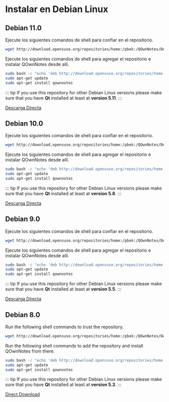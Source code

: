 # Instalar en Debian Linux

## Debian 11.0

Ejecute los siguientes comandos de shell para confiar en el repositorio.

```bash
wget http://download.opensuse.org/repositories/home:/pbek:/QOwnNotes/Debian_11/Release.key -O - | sudo apt-key add -
```

Ejecute los siguientes comandos de shell para agregar el repositorio e instalar QOwnNotes desde allí.

```bash
sudo bash -c "echo 'deb http://download.opensuse.org/repositories/home:/pbek:/QOwnNotes/Debian_11/ /' >> /etc/apt/sources.list.d/qownnotes.list"
sudo apt-get update
sudo apt-get install qownnotes
```

::: tip
If you use this repository for other Debian Linux versions please make sure that you have **Qt** installed at least at **version 5.11**.
:::

[Descarga Directa](https://download.opensuse.org/repositories/home:/pbek:/QOwnNotes/Debian_11)

## Debian 10.0

Ejecute los siguientes comandos de shell para confiar en el repositorio.

```bash
wget http://download.opensuse.org/repositories/home:/pbek:/QOwnNotes/Debian_10/Release.key -O - | sudo apt-key add -
```

Ejecute los siguientes comandos de shell para agregar el repositorio e instalar QOwnNotes desde allí.

```bash
sudo bash -c "echo 'deb http://download.opensuse.org/repositories/home:/pbek:/QOwnNotes/Debian_10/ /' >> /etc/apt/sources.list.d/qownnotes.list"
sudo apt-get update
sudo apt-get install qownnotes
```

::: tip
If you use this repository for other Debian Linux versions please make sure that you have **Qt** installed at least at **version 5.8**.
:::

[Descarga Directa](https://download.opensuse.org/repositories/home:/pbek:/QOwnNotes/Debian_10)

## Debian 9.0

Ejecute los siguientes comandos de shell para confiar en el repositorio.

```bash
wget http://download.opensuse.org/repositories/home:/pbek:/QOwnNotes/Debian_9.0/Release.key -O - | sudo apt-key add -
```

Ejecute los siguientes comandos de shell para agregar el repositorio e instalar QOwnNotes desde allí.

```bash
sudo bash -c "echo 'deb http://download.opensuse.org/repositories/home:/pbek:/QOwnNotes/Debian_9.0/ /' >> /etc/apt/sources.list.d/qownnotes.list"
sudo apt-get update
sudo apt-get install qownnotes
```

::: tip
If you use this repository for other Debian Linux versions please make sure that you have **Qt** installed at least at **version 5.5**.
:::

[Descarga Directa](https://download.opensuse.org/repositories/home:/pbek:/QOwnNotes/Debian_9.0)

## Debian 8.0

Run the following shell commands to trust the repository.

```bash
wget http://download.opensuse.org/repositories/home:/pbek:/QOwnNotes/Debian_8.0/Release.key -O - | sudo apt-key add -
```

Run the following shell commands to add the repository and install QOwnNotes from there.

```bash
sudo bash -c "echo 'deb http://download.opensuse.org/repositories/home:/pbek:/QOwnNotes/Debian_8.0/ /' >> /etc/apt/sources.list.d/qownnotes.list"
sudo apt-get update
sudo apt-get install qownnotes
```

::: tip
If you use this repository for other Debian Linux versions please make sure that you have **Qt** installed at least at **version 5.3**.
:::

[Direct Download](https://download.opensuse.org/repositories/home:/pbek:/QOwnNotes/Debian_8.0)
